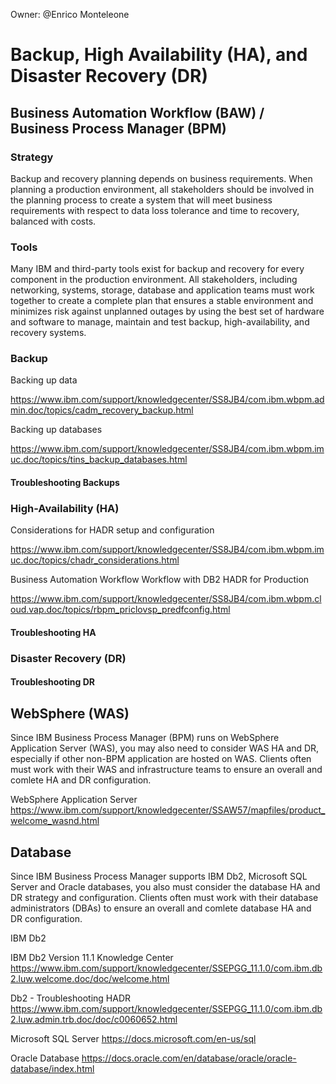 Owner: @Enrico Monteleone

# Backup, High Availability (HA), and Disaster Recovery (DR)

## Business Automation Workflow (BAW) / Business Process Manager (BPM)

### Strategy

Backup and recovery planning depends on business requirements. When planning a production environment, all stakeholders should be involved in the planning process to create a system that will meet business requirements with respect to data loss tolerance and time to recovery, balanced with costs.

### Tools

Many IBM and third-party tools exist for backup and recovery for every component in the production environment. All stakeholders, including networking, systems, storage, database and application teams must work together to create a complete plan that ensures a stable environment and minimizes risk against unplanned outages by using the best set of hardware and software to manage, maintain and test backup, high-availability, and recovery systems.

### Backup

Backing up data

https://www.ibm.com/support/knowledgecenter/SS8JB4/com.ibm.wbpm.admin.doc/topics/cadm_recovery_backup.html

Backing up databases

https://www.ibm.com/support/knowledgecenter/SS8JB4/com.ibm.wbpm.imuc.doc/topics/tins_backup_databases.html

#### Troubleshooting Backups

### High-Availability (HA)

Considerations for HADR setup and configuration

https://www.ibm.com/support/knowledgecenter/SS8JB4/com.ibm.wbpm.imuc.doc/topics/chadr_considerations.html

Business Automation Workflow Workflow with DB2 HADR for Production

https://www.ibm.com/support/knowledgecenter/SS8JB4/com.ibm.wbpm.cloud.vap.doc/topics/rbpm_priclovsp_predfconfig.html

#### Troubleshooting HA


### Disaster Recovery (DR)

#### Troubleshooting DR


## WebSphere (WAS)

Since IBM Business Process Manager (BPM) runs on WebSphere Application Server (WAS), you may also need to consider WAS HA and DR, especially if other non-BPM application are hosted on WAS. Clients often must work with their WAS and infrastructure teams to ensure an overall and comlete HA and DR configuration.

WebSphere Application Server
https://www.ibm.com/support/knowledgecenter/SSAW57/mapfiles/product_welcome_wasnd.html

## Database

Since IBM Business Process Manager supports IBM Db2, Microsoft SQL Server and Oracle databases, you also must consider the database HA and DR strategy and configuration. Clients often must work with their database administrators (DBAs) to ensure an overall and comlete database HA and DR configuration.

IBM Db2

IBM Db2 Version 11.1 Knowledge Center
https://www.ibm.com/support/knowledgecenter/SSEPGG_11.1.0/com.ibm.db2.luw.welcome.doc/doc/welcome.html

Db2 - Troubleshooting HADR
https://www.ibm.com/support/knowledgecenter/SSEPGG_11.1.0/com.ibm.db2.luw.admin.trb.doc/doc/c0060652.html

Microsoft SQL Server
https://docs.microsoft.com/en-us/sql

Oracle Database
https://docs.oracle.com/en/database/oracle/oracle-database/index.html
